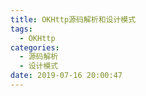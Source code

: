 ```yaml
---
title: OKHttp源码解析和设计模式
tags:
  - OKHttp
categories:
  - 源码解析
  - 设计模式
date: 2019-07-16 20:00:47
---
```


